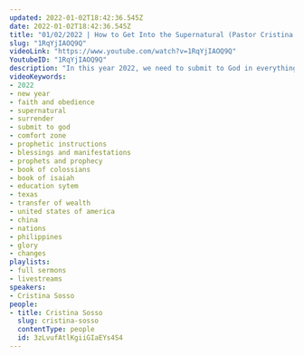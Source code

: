 ```yaml
---
updated: 2022-01-02T18:42:36.545Z
date: 2022-01-02T18:42:36.545Z
title: "01/02/2022 | How to Get Into the Supernatural (Pastor Cristina Sosso)"
slug: "1RqYjIAOQ9Q"
videoLink: "https://www.youtube.com/watch?v=1RqYjIAOQ9Q"
YoutubeID: "1RqYjIAOQ9Q"
description: "In this year 2022, we need to submit to God in everything. If you are willing, you will find that God will command you to do things that you don't want to do or something that you aren't comfortable with. When that happens, get excited. God is leading you into the supernatural. If you are still doing the things that you like doing and you aren't being made uncomfortable that is when you should be getting nervous. This sermon was delivered by Pastor Cris Sosso at Freedom Fellowship Church International on January 2, 2022."
videoKeywords:
- 2022
- new year
- faith and obedience
- supernatural
- surrender
- submit to god
- comfort zone
- prophetic instructions
- blessings and manifestations
- prophets and prophecy
- book of colossians 
- book of isaiah
- education sytem
- texas
- transfer of wealth
- united states of america
- china
- nations
- philippines
- glory
- changes
playlists:
- full sermons
- livestreams
speakers:
- Cristina Sosso
people:
- title: Cristina Sosso
  slug: cristina-sosso
  contentType: people
  id: 3zLvufAtlKgiiGIaEYs4S4
---
```


